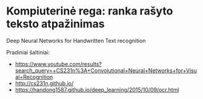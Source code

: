 # Kompiuterinė rega: ranka rašyto teksto atpažinimas
Deep Neural Networks for Handwritten Text recognition

Pradiniai šaltiniai:

* https://www.youtube.com/results?search_query=+CS231n%3A+Convolutional+Neural+Networks+for+Visual+Recognition
* http://cs231n.github.io/ 
* https://handong1587.github.io/deep_learning/2015/10/09/ocr.html
